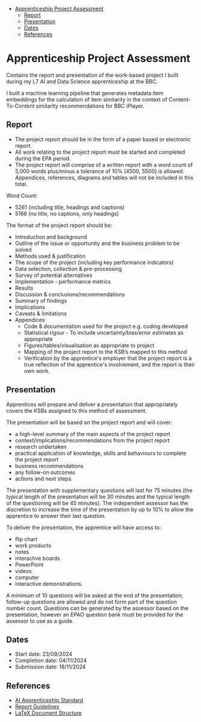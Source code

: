 - [Apprenticeship Project Assessment](#apprenticeship-project-assessment)
  * [Report](#report)
  * [Presentation](#presentation)
  * [Dates](#dates)
  * [References](#references)

# Apprenticeship Project Assessment

Contains the report and presentation of the work-based project I built during my L7 AI and Data Science apprenticeship at the BBC.

I built a machine learning pipeline that generates metadata item embeddings for the calculation of item similarity in the context
of Content-To-Content similarity recommendations for BBC iPlayer.

## Report

- The project report should be in the form of a paper based or electronic report.
- All work relating to the project report must be started and completed during the EPA period.
- The project report will comprise of a written report with a word count of 5,000 words plus/minus
a tolerance of 10% [4500, 5500] is allowed. Appendices, references, diagrams and tables will not be included in
this total.

Word Count:
- 5261 (including title, headings and captions)
- 5166 (no title, no captions, only headings)

The format of the project report should be:

- Introduction and background
- Outline of the issue or opportunity and the business problem to be solved
- Methods used & justification
- The scope of the project (including key performance indicators)
- Data selection, collection & pre-processing
- Survey of potential alternatives
- Implementation - performance metrics
- Results
- Discussion & conclusions/recommendations
- Summary of findings
- Implications
- Caveats & limitations
- Appendices
  - Code & documentation used for the project e.g. coding developed
  - Statistical rigour - To include uncertainty/bias/error estimates as appropriate
  - Figures/tables/visualisation as appropriate to project
  - Mapping of the project report to the KSB’s mapped to this method
  - Verification by the apprentice's employer that the project report is a true reflection of
the apprentice's involvement, and the report is their own work.

## Presentation

Apprentices will prepare and deliver a presentation that appropriately covers the KSBs assigned to
this method of assessment.

The presentation will be based on the project report and will cover:
- a high-level summary of the main aspects of the project report
- context/implications/recommendations from the project report
- research undertaken
- practical application of knowledge, skills and behaviours to complete the project report
- business recommendations
- any follow-on outcomes
- actions and next steps.

The presentation with supplementary questions will last for 75 minutes (the typical length of the
presentation will be 30 minutes and the typical length of the questioning will be 45 minutes). The
independent assessor has the discretion to increase the time of the presentation by up to 10% to
allow the apprentice to answer their last question.

To deliver the presentation, the apprentice will have access to:
- flip chart
- work products
- notes
- interactive boards
- PowerPoint
- videos
- computer
- interactive demonstrations.

A minimum of 10 questions will be asked at the end of the presentation; follow-up questions are
allowed and do not form part of the question number count. Questions can be generated by the
assessor based on the presentation, however an EPAO question bank must be provided for the
assessor to use as a guide.

## Dates
- Start date: 23/09/2024
- Completion date: 04/11/2024
- Submission date: 18/11/2024

## References
- [AI Apprenticeship Standard](https://www.instituteforapprenticeships.org/media/3685/st0763_artificial-intelligence-ai-data-specialist_l7_ap-for-publication_qm.pdf)
- [Report Guidelines](https://app.edukate.ai/modules/9516/markdown_page/2421)
- [LaTeX Document Structure](https://en.wikibooks.org/wiki/LaTeX/Document_Structure)
